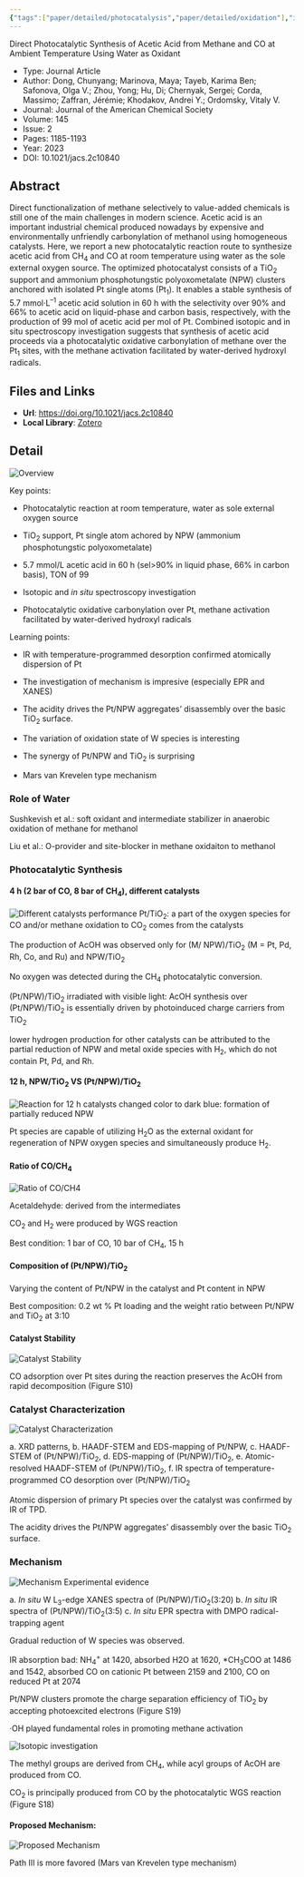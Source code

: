 ```yaml
---
{"tags":["paper/detailed/photocatalysis","paper/detailed/oxidation"],"id":"paper20230826005509","dg-publish":true,"noteIcon":2,"Year":2023,"DOI":"10.1021/jacs.2c10840","date":"2023-08-26T00:55","update":"2023-08-26T20:46","permalink":"/readings/papers/details/acetic-acid-from-methane-and-co-via-photocatalysis/","dgPassFrontmatter":true,"created":"2023-08-26T00:55","updated":"2023-08-26T20:46"}
---
```



Direct Photocatalytic Synthesis of Acetic Acid from Methane and CO at Ambient Temperature Using Water as Oxidant

- Type: Journal Article
- Author: Dong, Chunyang; Marinova, Maya; Tayeb, Karima Ben; Safonova, Olga V.; Zhou, Yong; Hu, Di; Chernyak, Sergei; Corda, Massimo; Zaffran, Jérémie; Khodakov, Andrei Y.; Ordomsky, Vitaly V.
- Journal: Journal of the American Chemical Society
- Volume: 145
- Issue: 2
- Pages: 1185-1193
- Year: 2023
- DOI: 10.1021/jacs.2c10840

## Abstract

Direct functionalization of methane selectively to value-added chemicals is still one of the main challenges in modern science. Acetic acid is an important industrial chemical produced nowadays by expensive and environmentally unfriendly carbonylation of methanol using homogeneous catalysts. Here, we report a new photocatalytic reaction route to synthesize acetic acid from CH<sub>4</sub> and CO at room temperature using water as the sole external oxygen source. The optimized photocatalyst consists of a TiO<sub>2</sub> support and ammonium phosphotungstic polyoxometalate (NPW) clusters anchored with isolated Pt single atoms (Pt<sub>1</sub>). It enables a stable synthesis of 5.7 mmol·L<sup>–1</sup> acetic acid solution in 60 h with the selectivity over 90% and 66% to acetic acid on liquid-phase and carbon basis, respectively, with the production of 99 mol of acetic acid per mol of Pt. Combined isotopic and in situ spectroscopy investigation suggests that synthesis of acetic acid proceeds via a photocatalytic oxidative carbonylation of methane over the Pt<sub>1</sub> sites, with the methane activation facilitated by water-derived hydroxyl radicals.

## Files and Links

- **Url**: https://doi.org/10.1021/jacs.2c10840
- **Local Library**: [Zotero](zotero://select/library/items/2XRMVBV2)

## Detail

![Overview](https://cdn.jsdelivr.net/gh/blleng/images/upload/20230207002559.png)

Key points:
- Photocatalytic reaction at room temperature, water as sole external oxygen source

- TiO<sub>2</sub> support, Pt single atom achored by NPW (ammonium phosphotungstic polyoxometalate) 

- 5.7 mmol/L acetic acid in 60 h (sel>90% in liquid phase, 66% in carbon basis), TON of 99

- Isotopic and *in situ* spectroscopy investigation

- Photocatalytic oxidative carbonylation over Pt, methane activation facilitated by water-derived hydroxyl radicals

Learning points:
- IR with temperature-programmed desorption confirmed atomically dispersion of Pt

- The investigation of mechanism is impresive (especially EPR and XANES)

- The acidity drives the Pt/NPW aggregates’ disassembly over the basic TiO<sub>2</sub> surface.

- The variation of oxidation state of W species is interesting

- The synergy of Pt/NPW and TiO<sub>2</sub> is surprising

- Mars van Krevelen type mechanism

### Role of Water

Sushkevish et al.: soft oxidant and intermediate stabilizer in anaerobic oxidation of methane for methanol

Liu et al.: O-provider and site-blocker in methane oxidaiton to methanol

### Photocatalytic Synthesis

#### 4 h (2 bar of CO, 8 bar of CH<sub>4</sub>), different catalysts
![Different catalysts performance](https://cdn.jsdelivr.net/gh/blleng/images/upload/20230207011457.png)
Pt/TiO<sub>2</sub>: a part of the oxygen species for CO and/or methane oxidation to CO<sub>2</sub> comes from the catalysts

The production of AcOH was observed only for (M/
NPW)/TiO<sub>2</sub> (M = Pt, Pd, Rh, Co, and Ru) and NPW/TiO<sub>2</sub>

No oxygen was detected during the CH<sub>4</sub> photocatalytic conversion.

(Pt/NPW)/TiO<sub>2</sub> irradiated with visible light: AcOH synthesis over (Pt/NPW)/TiO<sub>2</sub> is essentially driven by photoinduced charge carriers from TiO<sub>2</sub>

lower hydrogen production for other catalysts can be attributed to the partial reduction of NPW and metal oxide species with H<sub>2</sub>, which do not contain Pt, Pd, and Rh.

#### 12 h, NPW/TiO<sub>2</sub> VS (Pt/NPW)/TiO<sub>2</sub>
![Reaction for 12 h](https://cdn.jsdelivr.net/gh/blleng/images/upload/20230207013037.png)
catalysts changed color to dark blue: formation of partially reduced NPW

Pt species are capable of utilizing H<sub>2</sub>O as the external oxidant for regeneration of NPW oxygen species and simultaneously produce H<sub>2</sub>.

#### Ratio of CO/CH<sub>4</sub>
![Ratio of CO/CH<sub>4</sub>](https://cdn.jsdelivr.net/gh/blleng/images/upload/20230208151757.png)

Acetaldehyde: derived from the intermediates

CO<sub>2</sub> and H<sub>2</sub> were produced by WGS reaction

Best condition: 1 bar of CO, 10 bar of CH<sub>4</sub>, 15 h

#### Composition of (Pt/NPW)/TiO<sub>2</sub>
Varying the content of Pt/NPW in the catalyst and Pt content in NPW

Best composition: 0.2 wt % Pt loading and the weight ratio between Pt/NPW and TiO<sub>2</sub> at 3:10

#### Catalyst Stability
![Catalyst Stability](https://cdn.jsdelivr.net/gh/blleng/images/upload/20230208163259.png)

CO adsorption over Pt sites during the reaction preserves the AcOH from rapid decomposition (Figure S10)

### Catalyst Characterization

![Catalyst Characterization](https://cdn.jsdelivr.net/gh/blleng/images/upload/20230208164752.png)

a. XRD patterns, b. HAADF-STEM and EDS-mapping of Pt/NPW, c. HAADF-STEM of (Pt/NPW)/TiO<sub>2</sub>, d. EDS-mapping of (Pt/NPW)/TiO<sub>2</sub>, e. Atomic-resolved HAADF-STEM of (Pt/NPW)/TiO<sub>2</sub>, f. IR spectra of temperature-programmed CO desorption over (Pt/NPW)/TiO<sub>2</sub>

Atomic dispersion of primary Pt species over the catalyst was confirmed by IR of TPD.

The acidity drives the Pt/NPW aggregates’ disassembly over the basic TiO<sub>2</sub> surface.

### Mechanism
![Mechanism Experimental evidence](https://cdn.jsdelivr.net/gh/blleng/images/upload/20230208183407.png)

a. *In situ* W L<sub>3</sub>-edge XANES spectra  of (Pt/NPW)/TiO<sub>2</sub>(3:20) b. *In situ* IR spectra of (Pt/NPW)/TiO<sub>2</sub>(3:5) c. *In situ* EPR spectra with DMPO radical-trapping agent

Gradual reduction of W species was observed.

IR absorption bad: NH<sub>4</sub><sup>+</sup> at 1420, absorbed H2O at 1620, *CH<sub>3</sub>COO at 1486 and 1542, absorbed CO on cationic Pt between 2159 and 2100, CO on reduced Pt at 2074

Pt/NPW clusters promote the charge separation efficiency of TiO<sub>2</sub> by accepting photoexcited electrons (Figure S19)

·OH played fundamental roles in promoting methane activation

![Isotopic investigation](https://cdn.jsdelivr.net/gh/blleng/images/upload/20230208184913.png)

The methyl groups are derived from CH<sub>4</sub>, while acyl groups of AcOH are produced from CO.

CO<sub>2</sub> is principally produced from CO by the photocatalytic WGS reaction (Figure S18)

#### Proposed Mechanism:
![Proposed Mechanism](https://cdn.jsdelivr.net/gh/blleng/images/upload/20230208192241.png)

Path Ⅲ is more favored (Mars van Krevelen type mechanism)
